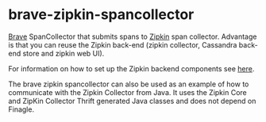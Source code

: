 # brave-zipkin-spancollector #

[Brave](https://github.com/kristofa/brave) SpanCollector that submits spans to [Zipkin](https://github.com/twitter/zipkin/) span collector.
Advantage is that you can reuse the Zipkin back-end (zipkin collector, Cassandra back-end store and zipkin web UI).

For information on how to set up the Zipkin backend components see [here](http://twitter.github.io/zipkin/install.html).

The brave zipkin spancollector can also be used as an example of how to communicate with the Zipkin Collector from Java.
It uses the Zipkin Core and ZipKin Collector Thrift generated Java classes and does not depend on Finagle.
